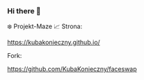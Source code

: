 ### Hi there 👋
 :snowflake:
 Projekt-Maze :chart_with_upwards_trend:
Strona:

 https://kubakonieczny.github.io/
 
 <!--https://kubakonieczny.github.io/KubaKonieczny/-->
 
 Fork:
 
 https://github.com/KubaKonieczny/faceswap
<!--
**KubaKonieczny/KubaKonieczny** is a ✨ _special_ ✨ repository because its `README.md` (this file) appears on your GitHub profile.

Here are some ideas to get you started:

- 🔭 I’m currently working on ...
- 🌱 I’m currently learning ...
- 👯 I’m looking to collaborate on ...
- 🤔 I’m looking for help with ...
- 💬 Ask me about ...
- 📫 How to reach me: ...
- 😄 Pronouns: ...
- ⚡ Fun fact: ...
-->
